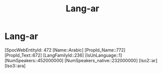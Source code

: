 ﻿---
title: "Lang-ar"
type: Lang
aliases:
- Arabic
tags: 
- Lang/ar
---

# Lang-ar

[SpocWebEntityId: 472
[Name::Arabic]
[PropId_Name::772]
[PropId_Text::672]
[LangFamilyId::236]
[IsUnLanguage::1]
[NumSpeakers::452000000]
[NumSpeakers_native::232000000]
[Iso2::ar]
[Iso3::ara]

